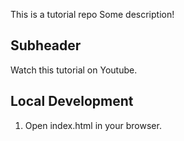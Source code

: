 This is a tutorial repo
Some description!

## Subheader

Watch this tutorial on Youtube.

## Local Development

1. Open index.html in your browser.